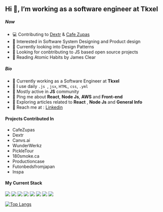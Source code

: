 ## Hi 👋, I’m working as a software engineer at **Tkxel** 



##### Now

- 💻 Contributing to [Dextr](https://github.com/dextr-cloud) & [Cafe Zupas](https://github.com/CafeZupas/cafezupas_rewrite_frontend)
- 🚀 Interested in Software System Designing and Product design
- 🌱 Currently looking into Design Patterns 
- 💞️ Looking for conbtributing to JS based open source projects
- 📖 Reading Atomic Habits by James Clear



##### Bio

- 💼 Currently working as a Software Engineer at **Tkxel**
- 📆 I use daily ```.js ```, ```jsx```, ```HTML```, ```css```, ```.yml```
- 🦻 Mostly active in **JS** community
- 📢 Ping me about **React**, **Node Js**, **AWS** and **Front-end**
- 🧠 Exploring articles related to **React** , **Node Js** and **General Info**
- 🚀 Reach me at : [Linkedin](https://www.linkedin.com/in/talhajafar/)


#### Projects Contributed In
- CafeZupas
- Dextr
- Canvs.ai
- WunderWerkz
- PickleTour
- 180smoke.ca
- Productioncase
- Futonbedsfromjapan
- Inspa


#### My Current Stack

<img src="https://img.icons8.com/plasticine/80/000000/react.png"/> <img src="https://img.icons8.com/fluency/80/000000/node-js.png"/> <img src="https://img.icons8.com/color/80/000000/javascript--v1.png"/> <img src="https://img.icons8.com/color/80/000000/mongodb.png"/> <img src="https://img.icons8.com/color/80/000000/amazon-web-services.png"/> <img src="https://img.icons8.com/color/80/000000/git.png"/> <img src="https://img.icons8.com/color/80/000000/html-5--v1.png"/> <img src="https://img.icons8.com/color/80/000000/css3.png"/> 


<!---
#### Profile


![Talha's GitHub stats](https://github-readme-stats.vercel.app/api?username=TalhaJafar&count_private=true&show_icons=true&theme=slateorange&include_all_commits=true)
--->
[![Top Langs](https://github-readme-stats.vercel.app/api/top-langs/?username=TalhaJafar&layout=compact&show_icons=true&theme=slateorange)](https://github.com/TalhaJafar/github-readme-stats)




<!---
TalhaJafar/TalhaJafar is a ✨ special ✨ repository because its `README.md` (this file) appears on your GitHub profile.
You can click the Preview link to take a look at your changes.
--->
<!-- [![Talha's GitHub stats](https://github-readme-stats.vercel.app/api?username=TalhaJafar)](https://github.com/TalhaJafar/github-readme-stats) -->

